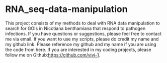 # RNA_seq-data-manipulation
This project consists of my methods to deal with RNA data manipulation to search for GOIs in Nicotiana benthamiana that respond to pathogen infections. 
If you have questions or suggestions, please feel free to contact me via email. If you want to use my scripts, please do credit my name and my github link. Please reference my github and my name if you are using the code from here.
If you are interested in my coding projects, please follow me on Github:https://github.com/vivi-1. 
